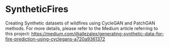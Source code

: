 # SyntheticFires
Creating Synthetic datasets of wildfires using CycleGAN and PatchGAN methods.
For more details, please refer to the Medium article referring to this project: https://medium.com/@allezalex/generating-synthetic-data-for-fire-prediction-using-cyclegans-a720a9361372


